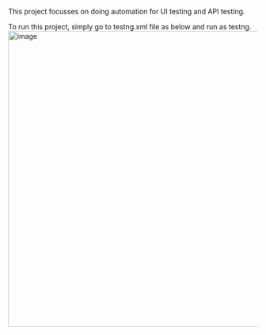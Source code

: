 This project focusses on doing automation for UI testing and API testing.

To run this project, simply go to testng.xml file as below and run as testng.
<img width="722" height="598" alt="image" src="https://github.com/user-attachments/assets/91699cee-b157-4687-9cde-c3985951df40" />

